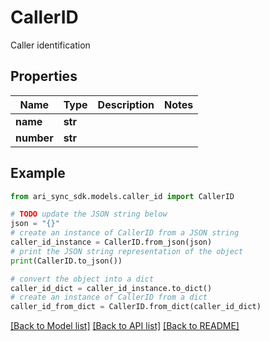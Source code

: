 # CallerID

Caller identification

## Properties

Name | Type | Description | Notes
------------ | ------------- | ------------- | -------------
**name** | **str** |  | 
**number** | **str** |  | 

## Example

```python
from ari_sync_sdk.models.caller_id import CallerID

# TODO update the JSON string below
json = "{}"
# create an instance of CallerID from a JSON string
caller_id_instance = CallerID.from_json(json)
# print the JSON string representation of the object
print(CallerID.to_json())

# convert the object into a dict
caller_id_dict = caller_id_instance.to_dict()
# create an instance of CallerID from a dict
caller_id_from_dict = CallerID.from_dict(caller_id_dict)
```
[[Back to Model list]](../README.md#documentation-for-models) [[Back to API list]](../README.md#documentation-for-api-endpoints) [[Back to README]](../README.md)


